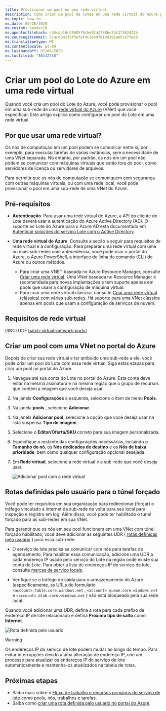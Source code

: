 ```yaml
---
title: Provisionar um pool em uma rede virtual
description: Como criar um pool de lotes em uma rede virtual do Azure para que os nós de computação possam se comunicar com segurança com outras VMs na rede, como um servidor de arquivos.
ms.topic: how-to
ms.date: 06/26/2020
ms.custom: seodec18
ms.openlocfilehash: cb5cda16cd9405f0cbe91a3f88be7dc3f582d21b
ms.sourcegitcommit: 5cace04239f5efef4c1eed78144191a8b7d7fee8
ms.translationtype: MT
ms.contentlocale: pt-BR
ms.lasthandoff: 07/08/2020
ms.locfileid: "86142758"
---
```

# <a name="create-an-azure-batch-pool-in-a-virtual-network"></a>Criar um pool do Lote do Azure em uma rede virtual

Quando você cria um pool do Lote do Azure, você pode provisionar o pool em uma sub-rede de uma [rede virtual do Azure](../virtual-network/virtual-networks-overview.md) (VNet) que você especificar. Este artigo explica como configurar um pool do Lote em uma rede virtual.

## <a name="why-use-a-vnet"></a>Por que usar uma rede virtual?

Os nós de computação em um pool podem se comunicar entre si, por exemplo, para executar tarefas de várias instâncias, sem a necessidade de uma VNet separada. No entanto, por padrão, os nós em um pool não podem se comunicar com máquinas virtuais que estão fora do pool, como servidores de licença ou servidores de arquivos.

Para permitir que os nós de computação se comuniquem com segurança com outras máquinas virtuais, ou com uma rede local, você pode provisionar o pool em uma sub-rede de uma VNet do Azure.

## <a name="prerequisites"></a>Pré-requisitos

- **Autenticação**. Para usar uma rede virtual do Azure, a API do cliente do Lote deverá usar a autenticação do Azure Active Directory (AD). O suporte ao Lote do Azure para o Azure AD está documentado em [Autenticar soluções do serviço Lote com o Active Directory](batch-aad-auth.md).

- **Uma rede virtual do Azure**. Consulte a seção a seguir para requisitos de rede virtual e a configuração. Para preparar uma rede virtual com uma ou mais sub-redes com antecedência, você pode usar o portal do Azure, o Azure PowerShell, a interface de linha de comando (CLI) do Azure ou outros métodos.
  - Para criar uma VNET baseada no Azure Resource Manager, consulte [Criar uma rede virtual](../virtual-network/manage-virtual-network.md#create-a-virtual-network). Uma VNet baseada no Resource Manager é recomendada para novas implantações e tem suporte apenas em pools que usam a configuração de máquina virtual.
  - Para criar uma rede virtual clássica, consulte [Criar uma rede virtual (clássica) com várias sub-redes](/previous-versions/azure/virtual-network/create-virtual-network-classic). Há suporte para uma VNet clássica apenas em pools que usam a configuração de serviços de nuvem.

## <a name="vnet-requirements"></a>Requisitos de rede virtual

[!INCLUDE [batch-virtual-network-ports](../../includes/batch-virtual-network-ports.md)]

## <a name="create-a-pool-with-a-vnet-in-the-azure-portal"></a>Criar um pool com uma VNet no portal do Azure

Depois de criar sua rede virtual e ter atribuído uma sub-rede a ele, você pode criar um pool do Lote com essa rede virtual. Siga estas etapas para criar um pool no portal do Azure: 

1. Navegue até sua conta do Lote no portal do Azure. Esta conta deve estar na mesma assinatura e na mesma região que o grupo de recursos que contém a imagem que você deseja usar.
2. Na janela **Configurações** à esquerda, selecione o item de menu **Pools**.
3. Na janela **pools** , selecione **Adicionar**.
4. Na janela **Adicionar pool**, selecione a opção que você deseja usar na lista suspensa **Tipo de imagem**.
5. Selecione o **Editor/Oferta/SKU** correto para sua imagem personalizada.
6. Especifique o restante das configurações necessárias, incluindo o **Tamanho do nó**, os **Nós dedicados de destino** e os **Nós de baixa prioridade**, bem como qualquer configuração opcional desejada.
7. Em **Rede virtual**, selecione a rede virtual e a sub-rede que você deseja usar.

   ![Adicionar pool com a rede virtual](./media/batch-virtual-network/add-vnet-pool.png)

## <a name="user-defined-routes-for-forced-tunneling"></a>Rotas definidas pelo usuário para o túnel forçado

Você pode ter requisitos em sua organização para redirecionar (forçar) o tráfego vinculado à Internet da sub-rede de volta para seu local para inspeção e registro em log. Além disso, você pode ter habilitado o túnel forçado para as sub-redes em sua VNet.

Para garantir que os nós em seu pool funcionem em uma VNet com túnel forçado habilitado, você deve adicionar as seguintes UDR ( [rotas definidas pelo usuário](../virtual-network/virtual-networks-udr-overview.md) ) para essa sub-rede:

- O serviço de lote precisa se comunicar com nós para tarefas de agendamento. Para habilitar essa comunicação, adicione uma UDR a cada endereço IP usado pelo serviço do Lote na região onde existe sua conta do Lote. Para obter a lista de endereços IP do serviço de lote, consulte [marcas de serviço locais](../virtual-network/service-tags-overview.md).

- Verifique se o tráfego de saída para o armazenamento do Azure (especificamente, as URLs do formulário `<account>.table.core.windows.net` , `<account>.queue.core.windows.net` e `<account>.blob.core.windows.net` ) não está bloqueado pela sua rede local.

Quando você adicionar uma UDR, defina a rota para cada prefixo de endereço IP de lote relacionado e defina **Próximo tipo de salto** como **Internet**.

![Rota definida pelo usuário](./media/batch-virtual-network/user-defined-route.png)

> [!WARNING]
> Os endereços IP do serviço de lote podem mudar ao longo do tempo. Para evitar interrupções devido a uma alteração de endereço IP, crie um processo para atualizar os endereços IP do serviço de lote automaticamente e mantenha-os atualizados na tabela de rotas.

## <a name="next-steps"></a>Próximas etapas

- Saiba mais sobre o [Fluxo de trabalho e recursos primários do serviço de lote](batch-service-workflow-features.md) como pools, nós, trabalhos e tarefas.
- Saiba como [criar uma rota definida pelo usuário no portal do Azure](../virtual-network/tutorial-create-route-table-portal.md).
